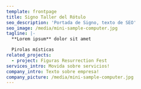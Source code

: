 ```yaml
---
template: frontpage
title: Signo Taller del Rótulo
seo_description: 'Portada de Signo, texto de SEO'
seo_image: /media/mini-sample-computer.jpg
tagline: |-
  **Lorem ipsum** dolor sit amet

  Pirolas místicas
related_projects:
  - project: Figuras Resurrection Fest
services_intro: Movida sobre servicios!
company_intro: Texto sobre empresa!
company_picture: /media/mini-sample-computer.jpg
---
```

